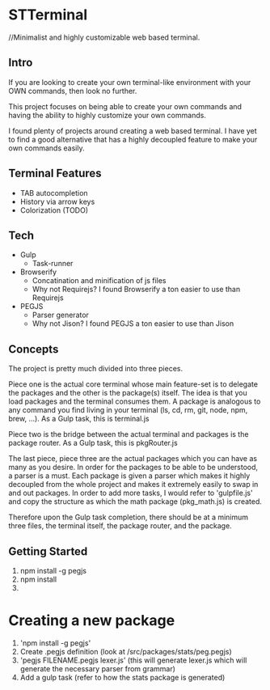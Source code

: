 # STTerminal

//Minimalist and highly customizable web based terminal.

## Intro
If you are looking to create your own terminal-like environment with your OWN commands, then look no further.

This project focuses on being able to create your own commands and having the ability to highly customize your own commands. 

I found plenty of projects around creating a web based terminal. I have yet to find a good alternative that has a highly decoupled feature to make your own commands easily.

## Terminal Features
 * TAB autocompletion
 * History via arrow keys
 * Colorization (TODO)

## Tech
 * Gulp
 	* Task-runner
 * Browserify
 	* Concatination and minification of js files
 	* Why not Requirejs? I found Browserify a ton easier to use than Requirejs
 * PEGJS
 	* Parser generator
 	* Why not Jison? I found PEGJS a ton easier to use than Jison

## Concepts
The project is pretty much divided into three pieces. 

Piece one is the actual core terminal whose main feature-set is to delegate the packages and the other is the package(s) itself. The idea is that you load packages and the terminal consumes them. A package is analogous to any command you find living in your terminal (ls, cd, rm, git, node, npm, brew, ...). As a Gulp task, this is terminal.js

Piece two is the bridge between the actual terminal and packages is the package router. As a Gulp task, this is pkgRouter.js

The last piece, piece three are the actual packages which you can have as many as you desire. In order for the packages to be able to be understood, a parser is a must. Each package is given a parser which makes it highly decoupled from the whole project and makes it extremely easily to swap in and out packages. In order to add more tasks, I would refer to 'gulpfile.js' and copy the structure as which the math package (pkg_math.js) is created.

Therefore upon the Gulp task completion, there should be at a minimum three files, the terminal itself, the package router, and the package.

## Getting Started
1) npm install -g pegjs
2) npm install
3)  

# Creating a new package
1) 'npm install -g pegjs'
2) Create .pegjs definition (look at /src/packages/stats/peg.pegjs)
3) 'pegjs FILENAME.pegjs lexer.js' (this will generate lexer.js which will generate the necessary parser from grammar)
4) Add a gulp task (refer to how the stats package is generated)
